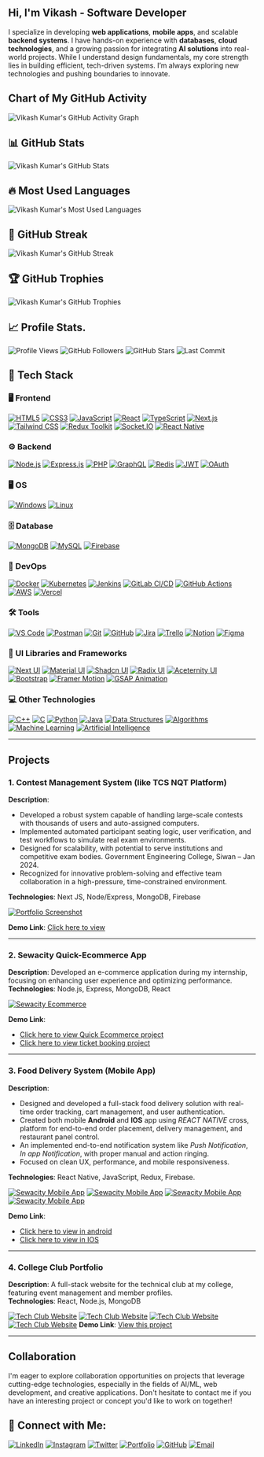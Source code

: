 ## **Hi, I'm Vikash - Software Developer** 
 
I specialize in developing **web applications**, **mobile apps**, and scalable **backend systems**. I have hands-on experience with **databases**, **cloud technologies**, and a growing passion for integrating **AI solutions** into real-world projects. While I understand design fundamentals, my core strength lies in building efficient, tech-driven systems. I’m always exploring new technologies and pushing boundaries to innovate.

## Chart of My GitHub Activity

![Vikash Kumar's GitHub Activity Graph](https://activity-graph.vercel.app/graph?username=vikashkrdeveloper&theme=react-dark)
 
## 📊 GitHub Stats 

![Vikash Kumar's GitHub Stats](https://github-readme-stats.vercel.app/api?username=vikashkrdeveloper&show_icons=true&theme=radical&count_private=true&include_all_commits=true)

## 🔥 Most Used Languages

![Vikash Kumar's Most Used Languages](https://github-readme-stats.vercel.app/api/top-langs/?username=vikashkrdeveloper&layout=compact&theme=radical)

## 🚀 GitHub Streak
 
![Vikash Kumar's GitHub Streak](https://github-readme-streak-stats.herokuapp.com/?user=vikashkrdeveloper&theme=radical)

## 🏆 GitHub Trophies

![Vikash Kumar's GitHub Trophies](https://github-profile-trophy.vercel.app/?username=vikashkrdeveloper&theme=radical)

## 📈 Profile Stats.

![Profile Views](https://komarev.com/ghpvc/?username=vikashkrdeveloper&label=Profile+Views&color=blue)
![GitHub Followers](https://img.shields.io/github/followers/vikashkrdeveloper?label=Followers&style=social)
![GitHub Stars](https://img.shields.io/github/stars/vikashkrdeveloper?style=social)
![Last Commit](https://img.shields.io/github/last-commit/vikashkrdeveloper/vikashkrdeveloper?style=social)

## 🚀 Tech Stack
 
### 🖥️ Frontend

[![HTML5](https://img.shields.io/badge/HTML5-E34F26?style=for-the-badge&logo=html5&logoColor=white)](https://developer.mozilla.org/en-US/docs/Web/HTML)
[![CSS3](https://img.shields.io/badge/CSS3-1572B6?style=for-the-badge&logo=css3&logoColor=white)](https://developer.mozilla.org/en-US/docs/Web/CSS)
[![JavaScript](https://img.shields.io/badge/JavaScript-F7DF1E?style=for-the-badge&logo=javascript&logoColor=black)](https://developer.mozilla.org/en-US/docs/Web/JavaScript)
[![React](https://img.shields.io/badge/React-61DAFB?style=for-the-badge&logo=react&logoColor=black)](https://react.dev/)
[![TypeScript](https://img.shields.io/badge/TypeScript-3178C6?style=for-the-badge&logo=typescript&logoColor=white)](https://www.typescriptlang.org/)
[![Next.js](https://img.shields.io/badge/Next.js-000000?style=for-the-badge&logo=next.js&logoColor=white)](https://nextjs.org/)
[![Tailwind CSS](https://img.shields.io/badge/Tailwind_CSS-38B2AC?style=for-the-badge&logo=tailwind-css&logoColor=white)](https://tailwindcss.com/)
[![Redux Toolkit](https://img.shields.io/badge/Redux_Toolkit-764ABC?style=for-the-badge&logo=redux&logoColor=white)](https://redux-toolkit.js.org/)
[![Socket.IO](https://img.shields.io/badge/Socket.IO-010101?style=for-the-badge&logo=socket.io&logoColor=white)](https://socket.io/)
[![React Native](https://img.shields.io/badge/React_Native-61DAFB?style=for-the-badge&logo=react&logoColor=black)](https://reactnative.dev/)

### ⚙️ Backend

[![Node.js](https://img.shields.io/badge/Node.js-339933?style=for-the-badge&logo=node.js&logoColor=white)](https://nodejs.org/)
[![Express.js](https://img.shields.io/badge/Express.js-000000?style=for-the-badge&logo=express&logoColor=white)](https://expressjs.com/)
[![PHP](https://img.shields.io/badge/PHP-777BB4?style=for-the-badge&logo=php&logoColor=white)](https://www.php.net/)
[![GraphQL](https://img.shields.io/badge/GraphQL-E10098?style=for-the-badge&logo=graphql&logoColor=white)](https://graphql.org/)
[![Redis](https://img.shields.io/badge/Redis-DC382D?style=for-the-badge&logo=redis&logoColor=white)](https://redis.io/)
[![JWT](https://img.shields.io/badge/JWT-000000?style=for-the-badge&logo=json-web-tokens&logoColor=white)](https://jwt.io/)
[![OAuth](https://img.shields.io/badge/OAuth-000000?style=for-the-badge&logo=oauth&logoColor=white)](https://oauth.net/)

### 🖥️ OS

[![Windows](https://img.shields.io/badge/Windows-0078D6?style=for-the-badge&logo=windows&logoColor=white)](https://www.microsoft.com/en-us/windows)
[![Linux](https://img.shields.io/badge/Linux-FCC624?style=for-the-badge&logo=linux&logoColor=black)](https://www.linux.org/)

### 🗄️ Database

[![MongoDB](https://img.shields.io/badge/MongoDB-47A248?style=for-the-badge&logo=mongodb&logoColor=white)](https://www.mongodb.com/)
[![MySQL](https://img.shields.io/badge/MySQL-4479A1?style=for-the-badge&logo=mysql&logoColor=white)](https://www.mysql.com/) [![Firebase](https://img.shields.io/badge/Firebase-FFCA28?style=for-the-badge&logo=firebase&logoColor=black)](https://firebase.google.com/)
<!-- [![PostgreSQL](https://img.shields.io/badge/PostgreSQL-336791?style=for-the-badge&logo=postgresql&logoColor=white)](https://www.postgresql.org/) -->

### 🚀 DevOps

[![Docker](https://img.shields.io/badge/Docker-2496ED?style=for-the-badge&logo=docker&logoColor=white)](https://www.docker.com/)
[![Kubernetes](https://img.shields.io/badge/Kubernetes-326CE5?style=for-the-badge&logo=kubernetes&logoColor=white)](https://kubernetes.io/)
[![Jenkins](https://img.shields.io/badge/Jenkins-D24939?style=for-the-badge&logo=jenkins&logoColor=white)](https://www.jenkins.io/)
[![GitLab CI/CD](https://img.shields.io/badge/GitLab_CI/CD-FCA121?style=for-the-badge&logo=gitlab&logoColor=white)](https://about.gitlab.com/)
[![GitHub Actions](https://img.shields.io/badge/GitHub_Actions-2088FF?style=for-the-badge&logo=github-actions&logoColor=white)](https://github.com/features/action)
[![AWS](https://img.shields.io/badge/AWS-232F3E?style=for-the-badge&logo=amazon-aws&logoColor=white)](https://aws.amazon.com/)
[![Vercel](https://img.shields.io/badge/Vercel-000000?style=for-the-badge&logo=vercel&logoColor=white)](https://vercel.com/)

### 🛠️ Tools

[![VS Code](https://img.shields.io/badge/VS_Code-007ACC?style=for-the-badge&logo=visual-studio-code&logoColor=white)](https://code.visualstudio.com/)
[![Postman](https://img.shields.io/badge/Postman-FF6C37?style=for-the-badge&logo=postman&logoColor=white)](https://www.postman.com/)
[![Git](https://img.shields.io/badge/Git-F05032?style=for-the-badge&logo=git&logoColor=white)](https://git-scm.com/)
[![GitHub](https://img.shields.io/badge/GitHub-181717?style=for-the-badge&logo=github&logoColor=white)](https://github.com/)
[![Jira](https://img.shields.io/badge/Jira-0052CC?style=for-the-badge&logo=jira&logoColor=white)](https://www.atlassian.com/software/jira)
[![Trello](https://img.shields.io/badge/Trello-0079BF?style=for-the-badge&logo=trello&logoColor=white)](https://trello.com/)
[![Notion](https://img.shields.io/badge/Notion-000000?style=for-the-badge&logo=notion&logoColor=white)](https://www.notion.so/)
[![Figma](https://img.shields.io/badge/Figma-F24E1E?style=for-the-badge&logo=figma&logoColor=white)](https://www.figma.com/)

### 🎨 UI Libraries and Frameworks

[![Next UI](https://img.shields.io/badge/Next_UI-000000?style=for-the-badge&logo=next.js&logoColor=white)](https://nextui.org/)
[![Material UI](https://img.shields.io/badge/Material_UI-0081CB?style=for-the-badge&logo=mui&logoColor=white)](https://mui.com/)
[![Shadcn UI](https://img.shields.io/badge/Shadcn_UI-0099FF?style=for-the-badge&logo=shadcn&logoColor=white)](https://shadcn.dev/)
[![Radix UI](https://img.shields.io/badge/Radix_UI-9C27B0?style=for-the-badge&logo=radix&logoColor=white)](https://www.radix-ui.com/)
[![Aceternity UI](https://img.shields.io/badge/Aceternity_UI-66C2A0?style=for-the-badge&logo=aceternity&logoColor=white)](https://aceternity.io/)
[![Bootstrap](https://img.shields.io/badge/Bootstrap-7952B3?style=for-the-badge&logo=bootstrap&logoColor=white)](https://getbootstrap.com/)
[![Framer Motion](https://img.shields.io/badge/Framer_Motion-000000?style=for-the-badge&logo=framer&logoColor=white)](https://www.framer.com/motion/)
[![GSAP Animation](https://img.shields.io/badge/GSAP_Animation-00C7FF?style=for-the-badge&logo=gsap&logoColor=white)](https://greensock.com/gsap/)

### 💻 Other Technologies

[![C++](https://img.shields.io/badge/C%2B%2B-00599C?style=for-the-badge&logo=c%2B%2B&logoColor=white)](https://isocpp.org/)
[![C](https://img.shields.io/badge/C-00599C?style=for-the-badge&logo=c&logoColor=white)](<https://en.wikipedia.org/wiki/C_(programming_language)>)
[![Python](https://img.shields.io/badge/Python-3776AB?style=for-the-badge&logo=python&logoColor=white)](https://www.python.org/)
[![Java](https://img.shields.io/badge/Java-007396?style=for-the-badge&logo=java&logoColor=white)](https://www.java.com/)
[![Data Structures](https://img.shields.io/badge/Data_Structures-0A0A0A?style=for-the-badge&logo=data%20structures&logoColor=white)](https://en.wikipedia.org/wiki/Data_structure)
[![Algorithms](https://img.shields.io/badge/Algorithms-9C27B0?style=for-the-badge&logo=algorithm&logoColor=white)](https://en.wikipedia.org/wiki/Algorithm)
[![Machine Learning](https://img.shields.io/badge/Machine_Learning-FF6F00?style=for-the-badge&logo=machine%20learning&logoColor=white)](https://en.wikipedia.org/wiki/Machine_learning)
[![Artificial Intelligence](https://img.shields.io/badge/Artificial_Intelligence-0F9D58?style=for-the-badge&logo=artificial%20intelligence&logoColor=white)](https://en.wikipedia.org/wiki/Artificial_intelligence)

---

## Projects

### 1. **Contest Management System (like TCS NQT Platform)**

**Description**: 
- Developed a robust system capable of handling large-scale contests with thousands of users and auto-assigned computers.
- Implemented automated participant seating logic, user verification, and test workflows to simulate real exam environments.
- Designed for scalability, with potential to serve institutions and competitive exam bodies. Government Engineering College, Siwan – Jan 2024.
- Recognized for innovative problem-solving and effective team collaboration in a high-pressure, time-constrained environment.
 
 **Technologies**: Next JS, Node/Express, MongoDB, Firebase  
 
 [![Portfolio Screenshot](./assets/vikaskrdeveloepr.png)](https://testing.devconfig.in)
 
**Demo Link**: [Click here to view](https://testing.devconfig.in/)

---

### 2. **Sewacity Quick-Ecommerce App**

**Description**: Developed an e-commerce application during my internship, focusing on enhancing user experience and optimizing performance.  
 **Technologies**: Node.js, Express, MongoDB, React
 
 [![Sewacity Ecommerce](./assets/sewacity.png)](https://sewacity.com/)
 
**Demo Link**: 
- [Click here to view Quick Ecommerce project](https://sewacity.com)
- [Click here to view ticket booking project](https://book.sewacity.com)

---

### 3. **Food Delivery System (Mobile App)**

**Description**: 
- Designed and developed a full-stack food delivery solution with real-time order tracking, cart management, and user authentication.
- Created both mobile **Android** and **IOS** app using *REACT NATIVE* cross, platform for end-to-end order placement, delivery management, and restaurant panel control.
- An implemented end-to-end notification system like *Push Notification*, *In app Notification*, with proper manual and action ringing.
- Focused on clean UX, performance, and mobile responsiveness.
  
 **Technologies**: React Native, JavaScript, Redux, Firebase.

[![Sewacity Mobile App](./assets/sewacity-mobile-app.png)](https://apps.apple.com/in/app/sewacity/id6737736747)
[![Sewacity Mobile App](./assets/sewacity-mobile-app1.png)](https://apps.apple.com/in/app/sewacity/id6737736747)
[![Sewacity Mobile App](./assets/sewacity-mobile-app2.png)](https://apps.apple.com/in/app/sewacity/id6737736747)
[![Sewacity Mobile App](./assets/sewacity-mobile-app3.png)](https://apps.apple.com/in/app/sewacity/id6737736747)  

**Demo Link**: 
- [Click here to view in android](https://play.google.com/store/apps/details?id=com.sewacity.sewacity)
- [Click here to view in IOS](https://apps.apple.com/in/app/sewacity/id6737736747)


---

### 4. **College Club Portfolio**

**Description**: A full-stack website for the technical club at my college, featuring event management and member profiles.  
 **Technologies**: React, Node.js, MongoDB
 
[![Tech Club Website](./assets/techkshitiz.png)](https://techkshitiz.vercel.app)
[![Tech Club Website](./assets/techkshitiz2.png)](https://techkshitiz.vercel.app)
[![Tech Club Website](./assets/techkshitiz3.png)](https://techkshitiz.vercel.app)
[![Tech Club Website](./assets/techkshitiz1.png)](https://techkshitiz.vercel.app)
**Demo Link**: [View this project](https://techkshitiz.vercel.app)

---

## Collaboration

I'm eager to explore collaboration opportunities on projects that leverage cutting-edge technologies, especially in the fields of AI/ML, web development, and creative applications. Don't hesitate to contact me if you have an interesting project or concept you'd like to work on together!


## 🚀 Connect with Me:

[![LinkedIn](https://img.shields.io/badge/LinkedIn-VikashKumar-blue?style=for-the-badge&logo=linkedin)](https://www.linkedin.com/in/vikashkrdeveloper/)
[![Instagram](https://img.shields.io/badge/Instagram-VikashKumar-blue?style=for-the-badge&logo=instagram)](https://www.instagram.com/vikashkrdeveloper/)
[![Twitter](https://img.shields.io/badge/Twitter-VikashKumar-blue?style=for-the-badge&logo=twitter)](https://twitter.com/vikashkrdeveloper)
[![Portfolio](https://img.shields.io/badge/Portfolio-VikashKumar-blueviolet?style=for-the-badge&logo=web)](https://vikashkrdeveloper.me/)
[![GitHub](https://img.shields.io/badge/GitHub-vikashkrdeveloper-black?style=for-the-badge&logo=github)](https://github.com/vikashkrdeveloper)
[![Email](https://img.shields.io/badge/Email-VikashKumar-red?style=for-the-badge&logo=gmail)](mailto:vik.fstkdvpro@gmail.com)

